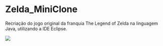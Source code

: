 # Zelda_MiniClone
Recriação do jogo original da franquia The Legend of Zelda na linguagem Java, utilizando a IDE Eclipse.

<div>
<a href="https://github.com/gholyra/Zelda_MiniClone">
  <img align="center" src="https://github-readme-stats.vercel.app/api/pin/?username=gholyra&repo=Zelda_MiniClone" />
</a>
</div>
